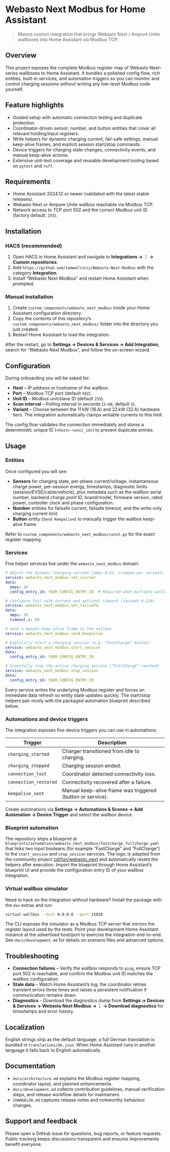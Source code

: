 # Webasto Next Modbus for Home Assistant

> Mature custom integration that brings Webasto Next / Ampure Unite wallboxes into Home Assistant via Modbus TCP.

## Overview

This project exposes the complete Modbus register map of Webasto Next–series wallboxes to Home Assistant. It bundles a polished config flow, rich entities, built-in services, and automation triggers so you can monitor and control charging sessions without writing any low-level Modbus code yourself.

## Feature highlights

- Guided setup with automatic connection testing and duplicate protection.
- Coordinator-driven sensor, number, and button entities that cover all relevant holding/input registers.
- Write helpers for dynamic charging current, fail-safe settings, manual keep-alive frames, and explicit session start/stop commands.
- Device triggers for charging state changes, connectivity events, and manual keep-alive actions.
- Extensive unit-test coverage and reusable development tooling based on `pytest` and `ruff`.

## Requirements

- Home Assistant 2024.12 or newer (validated with the latest stable releases).
- Webasto Next or Ampure Unite wallbox reachable via Modbus TCP.
- Network access to TCP port 502 and the correct Modbus unit ID (factory default: `255`).

## Installation

### HACS (recommended)

1. Open HACS in Home Assistant and navigate to **Integrations → ⋮ → Custom repositories**.
2. Add `https://github.com/tomwellnitz/Webasto-Next-Modbus` with the category **Integration**.
3. Install “Webasto Next Modbus” and restart Home Assistant when prompted.

### Manual installation

1. Create `custom_components/webasto_next_modbus` inside your Home Assistant configuration directory.
2. Copy the contents of this repository’s `custom_components/webasto_next_modbus/` folder into the directory you just created.
3. Restart Home Assistant to load the integration.

After the restart, go to **Settings → Devices & Services → Add Integration**, search for “Webasto Next Modbus”, and follow the on-screen wizard.

## Configuration

During onboarding you will be asked for:

- **Host** – IP address or hostname of the wallbox.
- **Port** – Modbus TCP port (default `502`).
- **Unit ID** – Modbus unit/slave ID (default `255`).
- **Scan interval** – Polling interval in seconds (`2–60`, default `5`).
- **Variant** – Choose between the 11 kW (16 A) and 22 kW (32 A) hardware tiers. The integration automatically clamps writable currents to this limit.

The config flow validates the connection immediately and stores a deterministic unique ID (`<host>-<unit_id>`) to prevent duplicate entries.

## Usage

### Entities

Once configured you will see:

- **Sensors** for charging state, per-phase current/voltage, instantaneous charge power, per-session energy, timestamps, diagnostic limits (session/EVSE/cable/vehicle), plus metadata such as the wallbox serial number, backend charge point ID, brand/model, firmware version, rated power, controller clock and phase configuration.
- **Number** entities for failsafe current, failsafe timeout, and the write-only charging current limit.
- **Button** entity (`Send Keepalive`) to manually trigger the wallbox keep-alive frame.

Refer to `custom_components/webasto_next_modbus/const.py` for the exact register mapping.

### Services

Five helper services live under the `webasto_next_modbus` domain:

```yaml
# Adjust the dynamic charging current (amps 0–32, clamped per variant)
service: webasto_next_modbus.set_current
data:
  amps: 16
  config_entry_id: YOUR_CONFIG_ENTRY_ID  # Required when multiple wallboxes are configured

# Configure fail-safe current and optional timeout (seconds 6–120)
service: webasto_next_modbus.set_failsafe
data:
  amps: 20
  timeout_s: 60

# Send a manual keep-alive frame to the wallbox
service: webasto_next_modbus.send_keepalive

# Explicitly start a charging session (e.g. “FastCharge” button)
service: webasto_next_modbus.start_session
data:
  config_entry_id: YOUR_CONFIG_ENTRY_ID

# Gracefully stop the active charging session (“FullCharge” reached)
service: webasto_next_modbus.stop_session
data:
  config_entry_id: YOUR_CONFIG_ENTRY_ID
```

Every service writes the underlying Modbus register and forces an immediate data refresh so entity state updates quickly. The start/stop helpers pair nicely with the packaged automation blueprint described below.

### Automations and device triggers

The integration exposes five device triggers you can use in automations:

| Trigger | Description |
| ------- | ----------- |
| `charging_started` | Charger transitioned from idle to charging. |
| `charging_stopped` | Charging session ended. |
| `connection_lost` | Coordinator detected connectivity loss. |
| `connection_restored` | Connectivity recovered after a failure. |
| `keepalive_sent` | Manual keep-alive frame was triggered (button or service). |

Create automations via **Settings → Automations & Scenes → Add Automation → Device Trigger** and select the wallbox device.

### Blueprint automation

The repository ships a blueprint at `blueprints/automation/webasto_next_modbus/fastcharge_fullcharge.yaml` that links two input booleans (for example “FastCharge” and “FullCharge”) to the `start_session` and `stop_session` services. The logic is adapted from the community project [cdrfun/webasto_next](https://github.com/cdrfun/webasto_next) and automatically resets the helpers after execution. Import the blueprint through Home Assistant’s blueprint UI and provide the configuration entry ID of your wallbox integration.

### Virtual wallbox simulator

Need to hack on the integration without hardware? Install the package with the `dev` extras and run:

```bash
virtual-wallbox --host 0.0.0.0 --port 15020
```

The CLI exposes the simulator as a Modbus TCP server that mirrors the register layout used by the tests. Point your development Home Assistant instance at the advertised host/port to exercise the integration end-to-end. See `docs/development.md` for details on scenario files and advanced options.

## Troubleshooting

- **Connection failures** – Verify the wallbox responds to `ping`, ensure TCP port 502 is reachable, and confirm the Modbus unit ID matches the wallbox configuration.
- **Stale data** – Watch Home Assistant’s log; the coordinator retries transient errors three times and raises a persistent notification if communication remains down.
- **Diagnostics** – Download the diagnostics dump from **Settings → Devices & Services → Webasto Next Modbus → ⋮ → Download diagnostics** for timestamps and error history.

## Localization

English strings ship as the default language; a full German translation is bundled in `translations/de.json`. When Home Assistant runs in another language it falls back to English automatically.

## Documentation

- `docs/architecture.md` explains the Modbus register mapping, coordinator layout, and planned enhancements.
- `docs/development.md` collects contribution guidelines, manual verification steps, and release workflow details for maintainers.
- `CHANGELOG.md` captures release notes and noteworthy behaviour changes.

## Support and feedback

Please open a GitHub issue for questions, bug reports, or feature requests. Public tracking keeps discussions transparent and ensures improvements benefit everyone.

